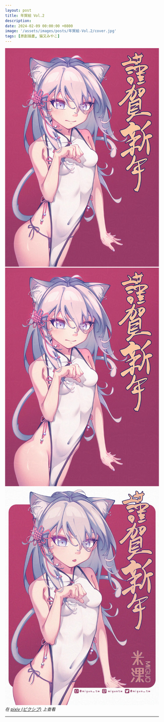 ```yaml
---
layout: post
title: 年賀絵 Vol.2
description: 
date: 2024-02-09 00:00:00 +0800
image: '/assets/images/posts/年賀絵-Vol.2/cover.jpg'
tags: [原創插畫, 猫又みやこ]
---
```


<div class="gallery-box">
  <div class="gallery">
    <img src="/assets/images/posts/年賀絵-Vol.2/115897621_p0.jpg" loading="lazy">
  </div>
</div>

<div class="gallery-box">
  <div class="gallery">
    <img src="/assets/images/posts/年賀絵-Vol.2/115897621_p1.jpg" loading="lazy">
    <img src="/assets/images/posts/年賀絵-Vol.2/115897621_p2.jpg" loading="lazy">
  </div>
  <em>在 <a href="https://www.pixiv.net/artworks/115897621">pixiv (ピクシブ)</a> 上查看</em>
</div>

***
